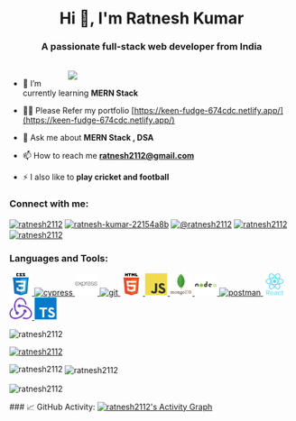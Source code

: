 <h1 align="center">Hi 👋, I'm Ratnesh Kumar</h1>
<h3 align="center">A passionate full-stack web developer from India</h3>
<br />


<img align="right" width="400" src="https://camo.githubusercontent.com/5ddf73ad3a205111cf8c686f687fc216c2946a75005718c8da5b837ad9de78c9/68747470733a2f2f7468756d62732e6766796361742e636f6d2f4576696c4e657874446576696c666973682d736d616c6c2e676966" />

- 🌱 I’m currently learning **MERN Stack**

- 👨‍💻 Please Refer my portfolio [https://keen-fudge-674cdc.netlify.app/](https://keen-fudge-674cdc.netlify.app/)

- 💬 Ask me about **MERN Stack , DSA**

- 📫 How to reach me **ratnesh2112@gmail.com**

- ⚡ I also like to **play cricket and football**

<h3 align="left">Connect with me:</h3>
<p align="left">
<a href="https://twitter.com/ratnesh2112" target="blank"><img align="center" src="https://raw.githubusercontent.com/rahuldkjain/github-profile-readme-generator/master/src/images/icons/Social/twitter.svg" alt="ratnesh2112" height="30" width="40" /></a>
<a href="https://linkedin.com/in/ratnesh-kumar-22154a8b" target="blank"><img align="center" src="https://raw.githubusercontent.com/rahuldkjain/github-profile-readme-generator/master/src/images/icons/Social/linked-in-alt.svg" alt="ratnesh-kumar-22154a8b" height="30" width="40" /></a>
<a href="https://medium.com/@ratnesh2112" target="blank"><img align="center" src="https://raw.githubusercontent.com/rahuldkjain/github-profile-readme-generator/master/src/images/icons/Social/medium.svg" alt="@ratnesh2112" height="30" width="40" /></a>
<a href="https://www.hackerrank.com/ratnesh2112" target="blank"><img align="center" src="https://raw.githubusercontent.com/rahuldkjain/github-profile-readme-generator/master/src/images/icons/Social/hackerrank.svg" alt="ratnesh2112" height="30" width="40" /></a>
<a href="https://www.leetcode.com/ratnesh2112" target="blank"><img align="center" src="https://raw.githubusercontent.com/rahuldkjain/github-profile-readme-generator/master/src/images/icons/Social/leet-code.svg" alt="ratnesh2112" height="30" width="40" /></a>
</p>

<h3 align="left">Languages and Tools:</h3>
<p align="left"> <a href="https://www.w3schools.com/css/" target="_blank" rel="noreferrer"> <img src="https://raw.githubusercontent.com/devicons/devicon/master/icons/css3/css3-original-wordmark.svg" alt="css3" width="40" height="40"/> </a> <a href="https://www.cypress.io" target="_blank" rel="noreferrer"> <img src="https://raw.githubusercontent.com/simple-icons/simple-icons/6e46ec1fc23b60c8fd0d2f2ff46db82e16dbd75f/icons/cypress.svg" alt="cypress" width="40" height="40"/> </a> <a href="https://expressjs.com" target="_blank" rel="noreferrer"> <img src="https://raw.githubusercontent.com/devicons/devicon/master/icons/express/express-original-wordmark.svg" alt="express" width="40" height="40"/> </a> <a href="https://git-scm.com/" target="_blank" rel="noreferrer"> <img src="https://www.vectorlogo.zone/logos/git-scm/git-scm-icon.svg" alt="git" width="40" height="40"/> </a> <a href="https://www.w3.org/html/" target="_blank" rel="noreferrer"> <img src="https://raw.githubusercontent.com/devicons/devicon/master/icons/html5/html5-original-wordmark.svg" alt="html5" width="40" height="40"/> </a> <a href="https://developer.mozilla.org/en-US/docs/Web/JavaScript" target="_blank" rel="noreferrer"> <img src="https://raw.githubusercontent.com/devicons/devicon/master/icons/javascript/javascript-original.svg" alt="javascript" width="40" height="40"/> </a> <a href="https://www.mongodb.com/" target="_blank" rel="noreferrer"> <img src="https://raw.githubusercontent.com/devicons/devicon/master/icons/mongodb/mongodb-original-wordmark.svg" alt="mongodb" width="40" height="40"/> </a> <a href="https://nodejs.org" target="_blank" rel="noreferrer"> <img src="https://raw.githubusercontent.com/devicons/devicon/master/icons/nodejs/nodejs-original-wordmark.svg" alt="nodejs" width="40" height="40"/> </a> <a href="https://postman.com" target="_blank" rel="noreferrer"> <img src="https://www.vectorlogo.zone/logos/getpostman/getpostman-icon.svg" alt="postman" width="40" height="40"/> </a> <a href="https://reactjs.org/" target="_blank" rel="noreferrer"> <img src="https://raw.githubusercontent.com/devicons/devicon/master/icons/react/react-original-wordmark.svg" alt="react" width="40" height="40"/> </a> <a href="https://redux.js.org" target="_blank" rel="noreferrer"> <img src="https://raw.githubusercontent.com/devicons/devicon/master/icons/redux/redux-original.svg" alt="redux" width="40" height="40"/> </a> <a href="https://www.typescriptlang.org/" target="_blank" rel="noreferrer"> <img src="https://raw.githubusercontent.com/devicons/devicon/master/icons/typescript/typescript-original.svg" alt="typescript" width="40" height="40"/> </a> </p>
<p align="left"> <img src="https://komarev.com/ghpvc/?username=ratnesh2112&label=Profile%20views&color=0e75b6&style=flat" alt="ratnesh2112" /> </p>

<p align="left"> <a href="https://github.com/ryo-ma/github-profile-trophy"><img src="https://github-profile-trophy.vercel.app/?username=ratnesh2112" alt="ratnesh2112" /></a> </p>
<p><img align="left" src="https://github-readme-stats.vercel.app/api/top-langs?username=ratnesh2112&show_icons=true&locale=en&layout=compact" alt="ratnesh2112" /></p>

<p>&nbsp;<img align="center" src="https://github-readme-stats.vercel.app/api?username=ratnesh2112&show_icons=true&locale=en" alt="ratnesh2112" /></p>

<p><img align="center" src="https://github-readme-streak-stats.herokuapp.com/?user=ratnesh2112&" alt="ratnesh2112" /></p>
 ### 📈 GitHub Activity:
  <a href="https://github.com/ratnesh2112/github-readme-activity-graph"><img alt="ratnesh2112's Activity Graph" src="https://activity-graph.herokuapp.com/graph?username=ratnesh2112&bg_color=1F222E&color=F8D866&line=F85D7F&point=FFFFFF&hide_border=true" /></a>
